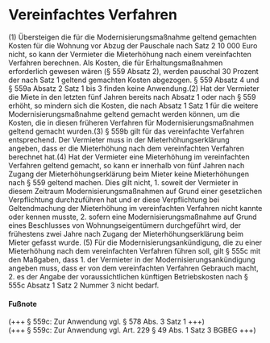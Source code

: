 # Vereinfachtes Verfahren

(1) Übersteigen die für die Modernisierungsmaßnahme geltend gemachten Kosten für die Wohnung vor Abzug der Pauschale nach Satz 2 10 000 Euro nicht, so kann der Vermieter die Mieterhöhung nach einem vereinfachten Verfahren berechnen. Als Kosten, die für Erhaltungsmaßnahmen erforderlich gewesen wären (§ 559 Absatz 2), werden pauschal 30 Prozent der nach Satz 1 geltend gemachten Kosten abgezogen. § 559 Absatz 4 und § 559a Absatz 2 Satz 1 bis 3 finden keine Anwendung.(2) Hat der Vermieter die Miete in den letzten fünf Jahren bereits nach Absatz 1 oder nach § 559 erhöht, so mindern sich die Kosten, die nach Absatz 1 Satz 1 für die weitere Modernisierungsmaßnahme geltend gemacht werden können, um die Kosten, die in diesen früheren Verfahren für Modernisierungsmaßnahmen geltend gemacht wurden.(3) § 559b gilt für das vereinfachte Verfahren entsprechend. Der Vermieter muss in der Mieterhöhungserklärung angeben, dass er die Mieterhöhung nach dem vereinfachten Verfahren berechnet hat.(4) Hat der Vermieter eine Mieterhöhung im vereinfachten Verfahren geltend gemacht, so kann er innerhalb von fünf Jahren nach Zugang der Mieterhöhungserklärung beim Mieter keine Mieterhöhungen nach § 559 geltend machen. Dies gilt nicht,  1.
 soweit der Vermieter in diesem Zeitraum Modernisierungsmaßnahmen auf Grund einer gesetzlichen Verpflichtung durchzuführen hat und er diese Verpflichtung bei Geltendmachung der Mieterhöhung im vereinfachten Verfahren nicht kannte oder kennen musste,
 2.
 sofern eine Modernisierungsmaßnahme auf Grund eines Beschlusses von Wohnungseigentümern durchgeführt wird, der frühestens zwei Jahre nach Zugang der Mieterhöhungserklärung beim Mieter gefasst wurde.
(5) Für die Modernisierungsankündigung, die zu einer Mieterhöhung nach dem vereinfachten Verfahren führen soll, gilt § 555c mit den Maßgaben, dass  1.
 der Vermieter in der Modernisierungsankündigung angeben muss, dass er von dem vereinfachten Verfahren Gebrauch macht,
 2.
 es der Angabe der voraussichtlichen künftigen Betriebskosten nach § 555c Absatz 1 Satz 2 Nummer 3 nicht bedarf.
#### Fußnote

(+++ § 559c: Zur Anwendung vgl. § 578 Abs. 3 Satz 1 +++)   
(+++ § 559c: Zur Anwendung vgl. Art. 229 § 49 Abs. 1 Satz 3 BGBEG +++) 

